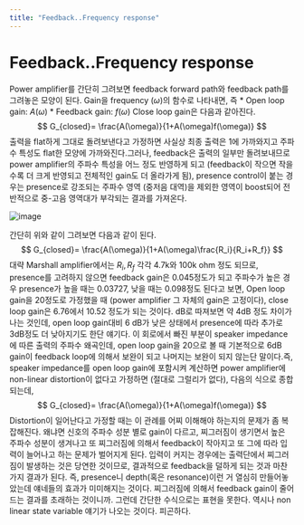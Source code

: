 ```yaml
---
title: "Feedback..Frequency response"
---
```

# Feedback..Frequency response

Power amplifier를 간단히 그려보면 feedback forward path와 feedback path를 그려놓은 모양이 된다. Gain을 frequency ($\omega$)의 함수로 나타내면, 즉 * Open loop gain: $A(\omega)$  * Feedback gain: $f(\omega)$ Close loop gain은 다음과 같아진다.$$ G_{closed}= \frac{A(\omega)}{1+A(\omega)f(\omega)} $$출력을 flat하게 그대로 돌려보낸다고 가정하면 사실상 최종 출력은 1에 가까와지고 주파수 특성도 flat한 모양에 가까와진다.그러나, feedback은 출력의 일부만 돌려보내므로 power amplifier의 주파수 특성을 어느 정도 반영하게 되고 (feedback이 작으면 작을 수록 더 크게 반영되고 전체적인 gain도 더 올라가게 됨), presence control이 붙는 경우는 presence로 강조되는 주파수 영역 (중저음 대역)을 제외한 영역이 boost되어 전반적으로 중-고음 영역대가 부각되는 결과를 가져온다.





![image](/assets/images/aa624ce2ad41a80c10593eac916ca62f.gif)



 간단히 위와 같이 그려보면 다음과 같이 된다.$$ G_{closed}= \frac{A(\omega)}{1+A(\omega)\frac{R_i}{R_i+R_f}} $$대략 Marshall amplifier에서는 $R_i, R_f$ 각각 4.7k와 100k ohm 정도 되므로, presence를 고려하지 않으면 feedback gain은 0.045정도가 되고 주파수가 높은 경우 presence가 높을 때는 0.03727, 낮을 때는 0.098정도 된다고 보면, Open loop gain을 20정도로 가정했을 때 (power amplifier 그 자체의 gain은 고정이다), close loop gain은 6.76에서 10.52 정도가 되는 것이다. dB로 따져보면 약 4dB 정도 차이가 나는 것인데, open loop gain대비 6 dB가 낮은 상태에서 presence에 따라 추가로 3dB정도 더 낮아지기도 한단 얘기다. 이 회로에서 빠진 부분이 speaker impedance에 따른 출력의 주파수 왜곡인데, open loop gain을 20으로 볼 때 기본적으로 6dB gain이 feedback loop에 의해서 보완이 되고 나머지는 보완이 되지 않는단 말이다.즉, speaker impedance를 open loop gain에 포함시켜 계산하면 power amplifier에 non-linear distortion이 없다고 가정하면 (절대로 그럴리가 없다), 다음의 식으로 종합되는데,$$ G_{closed}= \frac{A(\omega)}{1+A(\omega)f(\omega)} $$Distortion이 일어난다고 가정할 때는 이 관례를 어찌 이해해야 하는지의 문제가 좀 복잡해진다. 왜냐면 신호의 주파수 성분 별로 gain이 다르고, 찌그러짐이 생기면서 높은 주파수 성분이 생겨나고 또 찌그러짐에 의해서 feedback이 작아지고 또 그에 따라 입력이 늘어나고 하는 문제가 벌어지게 된다. 입력이 커지는 경우에는 출력단에서 찌그러짐이 발생하는 것은 당연한 것이므로, 결과적으로 feedback을 덜하게 되는 것과 마찬가지 결과가 된다. 즉, presence니 depth(혹은 resonance)이런 거 열심히 만들어놓았는데 얘네들의 효과가 미미해지는 것이다. 찌그러짐에 의해서 feedback gain이 줄어드는 결과를 초래하는 것이니까. 그런데 간단한 수식으로는 표현을 못한다. 역시나 non linear state variable 얘기가 나오는 것이다. 피곤하다.

